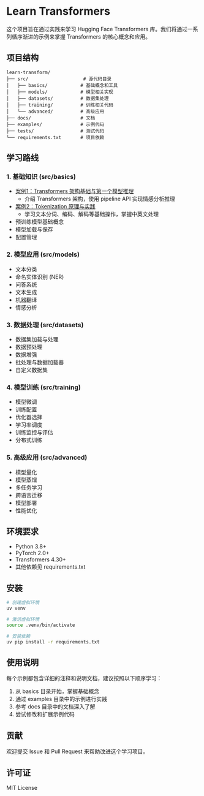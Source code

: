 # Learn Transformers

这个项目旨在通过实践来学习 Hugging Face Transformers 库。我们将通过一系列循序渐进的示例来掌握 Transformers 的核心概念和应用。

## 项目结构

```
learn-transform/
├── src/                    # 源代码目录
│   ├── basics/            # 基础概念和工具
│   ├── models/            # 模型相关实现
│   ├── datasets/          # 数据集处理
│   ├── training/          # 训练相关代码
│   └── advanced/          # 高级应用
├── docs/                  # 文档
├── examples/              # 示例代码
├── tests/                 # 测试代码
└── requirements.txt       # 项目依赖
```

## 学习路线

### 1. 基础知识 (src/basics)
- [案例1：Transformers 架构基础与第一个模型推理](src/basics/01_transformer_architecture.py)
  - 介绍 Transformers 架构，使用 pipeline API 实现情感分析推理
- [案例2：Tokenization 原理与实践](src/basics/02_tokenization.py)
  - 学习文本分词、编码、解码等基础操作，掌握中英文处理
- 预训练模型基础概念
- 模型加载与保存
- 配置管理

### 2. 模型应用 (src/models)
- 文本分类
- 命名实体识别 (NER)
- 问答系统
- 文本生成
- 机器翻译
- 情感分析

### 3. 数据处理 (src/datasets)
- 数据集加载与处理
- 数据预处理
- 数据增强
- 批处理与数据加载器
- 自定义数据集

### 4. 模型训练 (src/training)
- 模型微调
- 训练配置
- 优化器选择
- 学习率调度
- 训练监控与评估
- 分布式训练

### 5. 高级应用 (src/advanced)
- 模型量化
- 模型蒸馏
- 多任务学习
- 跨语言迁移
- 模型部署
- 性能优化

## 环境要求

- Python 3.8+
- PyTorch 2.0+
- Transformers 4.30+
- 其他依赖见 requirements.txt

## 安装

```bash
# 创建虚拟环境
uv venv

# 激活虚拟环境
source .venv/bin/activate

# 安装依赖
uv pip install -r requirements.txt
```

## 使用说明

每个示例都包含详细的注释和说明文档，建议按照以下顺序学习：

1. 从 basics 目录开始，掌握基础概念
2. 通过 examples 目录中的示例进行实践
3. 参考 docs 目录中的文档深入了解
4. 尝试修改和扩展示例代码

## 贡献

欢迎提交 Issue 和 Pull Request 来帮助改进这个学习项目。

## 许可证

MIT License
